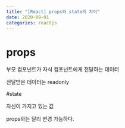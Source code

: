 ```yaml
---
title: "[React] props와 state의 차이"
date: 2020-09-01
categories: reactjs
---
```



# props

부모 컴포넌트가 자식 컴포넌트에게 전달하는 데이터 

전달받은 데이터는 readonly 

#state

자신이 가지고 있는 값

props와는 달리 변경 가능하다. 
